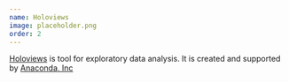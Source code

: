 ```yaml
---
name: Holoviews
image: placeholder.png
order: 2
---
```

[Holoviews](//holoviews.org/) is tool for exploratory data analysis.
It is created and supported by [Anaconda, Inc](//www.anaconda.com/)